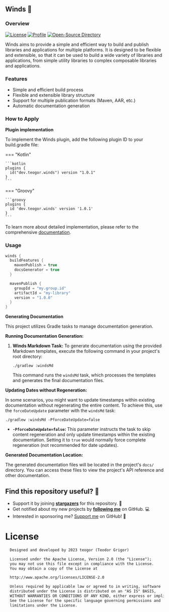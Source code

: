 ## Winds 🍃

### Overview

[![License](https://img.shields.io/badge/License-Apache%202.0-blue.svg)](https://opensource.org/licenses/Apache-2.0)
[![Profile](https://source.teogor.dev/badges/teogor-github.svg)](https://github.com/teogor)
[![Open-Source Directory](https://source.teogor.dev/badges/teogor-dev.svg)](https://source.teogor.dev)

Winds aims to provide a simple and efficient way to build and publish libraries and applications for
multiple platforms. It is designed to be flexible and extensible, so that it can be used to build a
wide variety of libraries and applications, from simple utility libraries to complex composable
libraries and applications.

### Features

* Simple and efficient build process
* Flexible and extensible library structure
* Support for multiple publication formats (Maven, AAR, etc.)
* Automatic documentation generation

### How to Apply

**Plugin implementation**

To implement the Winds plugin, add the following plugin ID to your build.gradle file:

=== "Kotlin"

    ```kotlin
    plugins {
      id("dev.teogor.winds") version "1.0.1"
    }
    ```

=== "Groovy"

    ```groovy
    plugins {
      id 'dev.teogor.winds' version '1.0.1'
    }
    ```

To learn more about detailed implementation, please refer to the
comprehensive [documentation](releases.md).

### Usage

```kotlin
winds {
  buildFeatures {
    mavenPublish = true
    docsGenerator = true
  }

  mavenPublish {
    groupId = "my.group.id"
    artifactId = "my-library"
    version = "1.0.0"
  }
}
```

**Generating Documentation**

This project utilizes Gradle tasks to manage documentation generation.

**Running Documentation Generation:**

1. **Winds Markdown Task:**
   To generate documentation using the provided Markdown templates, execute the following command in
   your project's root directory:

   ```shell
   ./gradlew :windsMd
   ```

   This command runs the `windsMd` task, which processes the templates and generates the final
   documentation files.

**Updating Dates without Regeneration:**

In some scenarios, you might want to update timestamps within existing documentation without
regenerating the entire content. To achieve this, use the `forceDateUpdate` parameter with
the `windsMd` task:

   ```shell
   ./gradlew :windsMd -PforceDateUpdate=false
   ```

- **`-PforceDateUpdate=false`:** This parameter instructs the task to skip content regeneration and
  only update timestamps within the existing documentation. Setting it to `true` would normally
  force complete regeneration (not recommended for date updates).

**Generated Documentation Location:**

The generated documentation files will be located in the project's `docs/` directory. You can
access these files to view the project's API reference and other documentation.

## Find this repository useful? 🩷

* Support it by joining __[stargazers](https://github.com/teogor/winds/stargazers)__ for this
  repository. 📁
* Get notified about my new projects by __[following me](https://github.com/teogor)__ on GitHub. 💻
* Interested in sponsoring me? [Support me](sponsor.md) on GitHub! 🤝

# License

```xml
  Designed and developed by 2023 teogor (Teodor Grigor)

  Licensed under the Apache License, Version 2.0 (the "License");
  you may not use this file except in compliance with the License.
  You may obtain a copy of the License at

  http://www.apache.org/licenses/LICENSE-2.0

  Unless required by applicable law or agreed to in writing, software
  distributed under the License is distributed on an "AS IS" BASIS,
  WITHOUT WARRANTIES OR CONDITIONS OF ANY KIND, either express or implied.
  See the License for the specific language governing permissions and
  limitations under the License.
```
